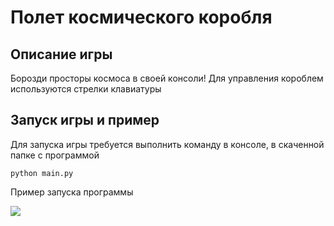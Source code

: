 # Полет космического коробля
## Описание игры
Борозди просторы космоса в своей консоли!
Для управления короблем используются стрелки клавиатуры

## Запуск игры и пример
Для запуска игры требуется выполнить команду в консоле, в скаченной папке с программой
```
python main.py
```
Пример запуска программы

![](https://drive.google.com/file/d/1ZpEpBncvd09m4UvOA6gpKViq2THuTMFZ/view?usp=sharing)

